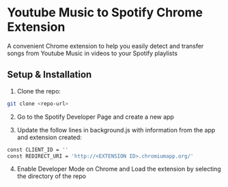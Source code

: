 # Youtube Music to Spotify Chrome Extension

A convenient Chrome extension to help you easily detect and transfer songs from Youtube Music in videos to your Spotify playlists


## Setup & Installation

1) Clone the repo:
```bash
git clone <repo-url>
```

2) Go to the Spotify Developer Page and create a new app

3) Update the follow lines in background.js with information from the app and extension created:
```bash
const CLIENT_ID = '' 
const REDIRECT_URI = 'http://<EXTENSION ID>.chromiumapp.org/'
```

4) Enable Developer Mode on Chrome and Load the extension by selecting the directory of the repo